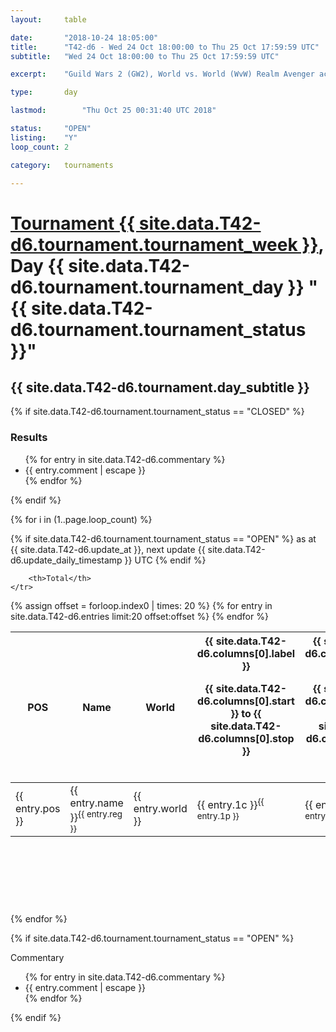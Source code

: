 ```yaml
---
layout: 	table

date: 		"2018-10-24 18:05:00"
title: 		"T42-d6 - Wed 24 Oct 18:00:00 to Thu 25 Oct 17:59:59 UTC"
subtitle: 	"Wed 24 Oct 18:00:00 to Thu 25 Oct 17:59:59 UTC"

excerpt:    "Guild Wars 2 (GW2), World vs. World (WvW) Realm Avenger achivement Tournament. \"Every Kill Counts\""

type:       day

lastmod: 		"Thu Oct 25 00:31:40 UTC 2018"

status:     "OPEN"
listing:    "Y"
loop_count: 2

category: 	tournaments

---
```

<div class="table_header">
    <h1><a href="{{ site.data.T42-d6.tournament.week_url }}">Tournament {{ site.data.T42-d6.tournament.tournament_week }}</a>, Day {{ site.data.T42-d6.tournament.tournament_day }} "{{ site.data.T42-d6.tournament.tournament_status }}"</h1>
    <h2>{{ site.data.T42-d6.tournament.day_subtitle }}</h2> 
</div>

{% if site.data.T42-d6.tournament.tournament_status == "CLOSED" %} 
<div class="commentary">
  <h3>Results</h3>
  <ul>
    {% for entry in site.data.T42-d6.commentary %}
    <li class="commentary_list">{{ entry.comment | escape }}</li>
    {% endfor %}
  </ul>
</div>
{% endif %}


{% for i in (1..page.loop_count) %}

{% if site.data.T42-d6.tournament.tournament_status == "OPEN" %} 
<span class="table_nextupdate">as at {{ site.data.T42-d6.update_at }}, next update {{ site.data.T42-d6.update_daily_timestamp }} UTC</span> 
{% endif %}

<table class="day_table">
  <colgroup>
    <col style="width:18px">
    <col style="width:55px">
    <col style="width:55px">
    <col style="width:12px">
    <col style="width:12px">
    <col style="width:12px">
    <col style="width:12px">
    <col style="width:12px">
    <col style="width:12px">
    <col style="width:12px">
    <col style="width:12px">
    <col style="width:12px">
    <col style="width:12px">
    <col style="width:12px">
    <col style="width:12px">
    <col style="width:12px">
    <col style="width:12px">
    <col style="width:12px">
    <col style="width:12px">
    <col style="width:12px">
    <col style="width:12px">
    <col style="width:12px">
    <col style="width:12px">
    <col style="width:12px">
    <col style="width:12px">
    <col style="width:12px">
    <col style="width:12px">
    <col style="width:18px">
  </colgroup>  
  <thead>
    <tr>
        <th>POS</th>
        <th class="AlignLeft">Name</th>
        <th class="AlignLeft">World</th>

<th><div class="label">{{ site.data.T42-d6.columns[0].label }}<p class="onhover">{{ site.data.T42-d6.columns[0].start }} to {{ site.data.T42-d6.columns[0].stop }}</p></div>​</th>
<th><div class="label">{{ site.data.T42-d6.columns[1].label }}<p class="onhover">{{ site.data.T42-d6.columns[1].start }} to {{ site.data.T42-d6.columns[1].stop }}</p></div>​</th>
<th><div class="label">{{ site.data.T42-d6.columns[2].label }}<p class="onhover">{{ site.data.T42-d6.columns[2].start }} to {{ site.data.T42-d6.columns[2].stop }}</p></div>​</th>
<th><div class="label">{{ site.data.T42-d6.columns[3].label }}<p class="onhover">{{ site.data.T42-d6.columns[3].start }} to {{ site.data.T42-d6.columns[3].stop }}</p></div>​</th>
<th><div class="label">{{ site.data.T42-d6.columns[4].label }}<p class="onhover">{{ site.data.T42-d6.columns[4].start }} to {{ site.data.T42-d6.columns[4].stop }}</p></div>​</th>
<th><div class="label">{{ site.data.T42-d6.columns[5].label }}<p class="onhover">{{ site.data.T42-d6.columns[5].start }} to {{ site.data.T42-d6.columns[5].stop }}</p></div>​</th>
<th><div class="label">{{ site.data.T42-d6.columns[6].label }}<p class="onhover">{{ site.data.T42-d6.columns[6].start }} to {{ site.data.T42-d6.columns[6].stop }}</p></div>​</th>
<th><div class="label">{{ site.data.T42-d6.columns[7].label }}<p class="onhover">{{ site.data.T42-d6.columns[7].start }} to {{ site.data.T42-d6.columns[7].stop }}</p></div>​</th>
<th><div class="label">{{ site.data.T42-d6.columns[8].label }}<p class="onhover">{{ site.data.T42-d6.columns[8].start }} to {{ site.data.T42-d6.columns[8].stop }}</p></div>​</th>
<th><div class="label">{{ site.data.T42-d6.columns[9].label }}<p class="onhover">{{ site.data.T42-d6.columns[9].start }} to {{ site.data.T42-d6.columns[9].stop }}</p></div>​</th>
<th><div class="label">{{ site.data.T42-d6.columns[10].label }}<p class="onhover">{{ site.data.T42-d6.columns[10].start }} to {{ site.data.T42-d6.columns[10].stop }}</p></div>​</th>

<th><div class="label">{{ site.data.T42-d6.columns[11].label }}<p class="onhover">{{ site.data.T42-d6.columns[11].start }} to {{ site.data.T42-d6.columns[11].stop }}</p></div>​</th>
<th><div class="label">{{ site.data.T42-d6.columns[12].label }}<p class="onhover">{{ site.data.T42-d6.columns[12].start }} to {{ site.data.T42-d6.columns[12].stop }}</p></div>​</th>
<th><div class="label">{{ site.data.T42-d6.columns[13].label }}<p class="onhover">{{ site.data.T42-d6.columns[13].start }} to {{ site.data.T42-d6.columns[13].stop }}</p></div>​</th>
<th><div class="label">{{ site.data.T42-d6.columns[14].label }}<p class="onhover">{{ site.data.T42-d6.columns[14].start }} to {{ site.data.T42-d6.columns[14].stop }}</p></div>​</th>
<th><div class="label">{{ site.data.T42-d6.columns[15].label }}<p class="onhover">{{ site.data.T42-d6.columns[15].start }} to {{ site.data.T42-d6.columns[15].stop }}</p></div>​</th>
<th><div class="label">{{ site.data.T42-d6.columns[16].label }}<p class="onhover">{{ site.data.T42-d6.columns[16].start }} to {{ site.data.T42-d6.columns[16].stop }}</p></div>​</th>
<th><div class="label">{{ site.data.T42-d6.columns[17].label }}<p class="onhover">{{ site.data.T42-d6.columns[17].start }} to {{ site.data.T42-d6.columns[17].stop }}</p></div>​</th>
<th><div class="label">{{ site.data.T42-d6.columns[18].label }}<p class="onhover">{{ site.data.T42-d6.columns[18].start }} to {{ site.data.T42-d6.columns[18].stop }}</p></div>​</th>
<th><div class="label">{{ site.data.T42-d6.columns[19].label }}<p class="onhover">{{ site.data.T42-d6.columns[19].start }} to {{ site.data.T42-d6.columns[19].stop }}</p></div>​</th>
<th><div class="label">{{ site.data.T42-d6.columns[20].label }}<p class="onhover">{{ site.data.T42-d6.columns[20].start }} to {{ site.data.T42-d6.columns[20].stop }}</p></div>​</th>

<th><div class="label">{{ site.data.T42-d6.columns[21].label }}<p class="onhover">{{ site.data.T42-d6.columns[21].start }} to {{ site.data.T42-d6.columns[21].stop }}</p></div>​</th>
<th><div class="label">{{ site.data.T42-d6.columns[22].label }}<p class="onhover">{{ site.data.T42-d6.columns[22].start }} to {{ site.data.T42-d6.columns[22].stop }}</p></div>​</th>
<th><div class="label">{{ site.data.T42-d6.columns[23].label }}<p class="onhover">{{ site.data.T42-d6.columns[23].start }} to {{ site.data.T42-d6.columns[23].stop }}</p></div>​</th>

        <th>Total</th>
    </tr>
  </thead>
  {% assign offset = forloop.index0 | times: 20 %}
<tbody>
{% for entry in site.data.T42-d6.entries limit:20 offset:offset %}
  <tr>
    <td class="pl{{ entry.pos }}">{{ entry.pos }}</td>
    <td class="AlignLeft">{{ entry.name }}<sup>{{ entry.reg }}</sup></td>
    <td class="AlignLeft">{{ entry.world }}</td>
    <td class="pl{{ entry.1p }}">{{ entry.1c }}<sup>{{ entry.1p }}</sup></td>
    <td class="pl{{ entry.2p }}">{{ entry.2c }}<sup>{{ entry.2p }}</sup></td>
    <td class="pl{{ entry.3p }}">{{ entry.3c }}<sup>{{ entry.3p }}</sup></td>
    <td class="pl{{ entry.4p }}">{{ entry.4c }}<sup>{{ entry.4p }}</sup></td>
    <td class="pl{{ entry.5p }}">{{ entry.5c }}<sup>{{ entry.5p }}</sup></td>
    <td class="pl{{ entry.6p }}">{{ entry.6c }}<sup>{{ entry.6p }}</sup></td>
    <td class="pl{{ entry.7p }}">{{ entry.7c }}<sup>{{ entry.7p }}</sup></td>
    <td class="pl{{ entry.8p }}">{{ entry.8c }}<sup>{{ entry.8p }}</sup></td>
    <td class="pl{{ entry.9p }}">{{ entry.9c }}<sup>{{ entry.9p }}</sup></td>
    <td class="pl{{ entry.10p }}">{{ entry.10c }}<sup>{{ entry.10p }}</sup></td>
    <td class="pl{{ entry.11p }}">{{ entry.11c }}<sup>{{ entry.11p }}</sup></td>
    <td class="pl{{ entry.12p }}">{{ entry.12c }}<sup>{{ entry.12p }}</sup></td>
    <td class="pl{{ entry.13p }}">{{ entry.13c }}<sup>{{ entry.13p }}</sup></td>
    <td class="pl{{ entry.14p }}">{{ entry.14c }}<sup>{{ entry.14p }}</sup></td>
    <td class="pl{{ entry.15p }}">{{ entry.15c }}<sup>{{ entry.15p }}</sup></td>
    <td class="pl{{ entry.16p }}">{{ entry.16c }}<sup>{{ entry.16p }}</sup></td>
    <td class="pl{{ entry.17p }}">{{ entry.17c }}<sup>{{ entry.17p }}</sup></td>
    <td class="pl{{ entry.18p }}">{{ entry.18c }}<sup>{{ entry.18p }}</sup></td>
    <td class="pl{{ entry.19p }}">{{ entry.19c }}<sup>{{ entry.19p }}</sup></td>
    <td class="pl{{ entry.20p }}">{{ entry.20c }}<sup>{{ entry.20p }}</sup></td>
    <td class="pl{{ entry.21p }}">{{ entry.21c }}<sup>{{ entry.21p }}</sup></td>
    <td class="pl{{ entry.22p }}">{{ entry.22c }}<sup>{{ entry.22p }}</sup></td>
    <td class="pl{{ entry.23p }}">{{ entry.23c }}<sup>{{ entry.23p }}</sup></td>
    <td class="pl{{ entry.24p }}">{{ entry.24c }}<sup>{{ entry.24p }}</sup></td>
    <td>{{ entry.total }}</td>
  </tr>
{% endfor %}  
</tbody>
</table>
<div class="leaderboard">
  <script async src="//pagead2.googlesyndication.com/pagead/js/adsbygoogle.js"></script>
  <!-- 728x90 -->
  <ins class="adsbygoogle"
       style="display:inline-block;width:728px;height:90px"
       data-ad-client="ca-pub-3274917281288240"
       data-ad-slot="3870538733"></ins>
  <script>
  (adsbygoogle = window.adsbygoogle || []).push({});
  </script>    
</div>
<br />
{% endfor %}

{% if site.data.T42-d6.tournament.tournament_status == "OPEN" %} 
<div class="commentary">
  <span class="commentary_title">Commentary</span>
  <ul>
    {% for entry in site.data.T42-d6.commentary %}
    <li class="commentary_list">{{ entry.comment | escape }}</li>
    {% endfor %}
  </ul>
</div>
{% endif %}


